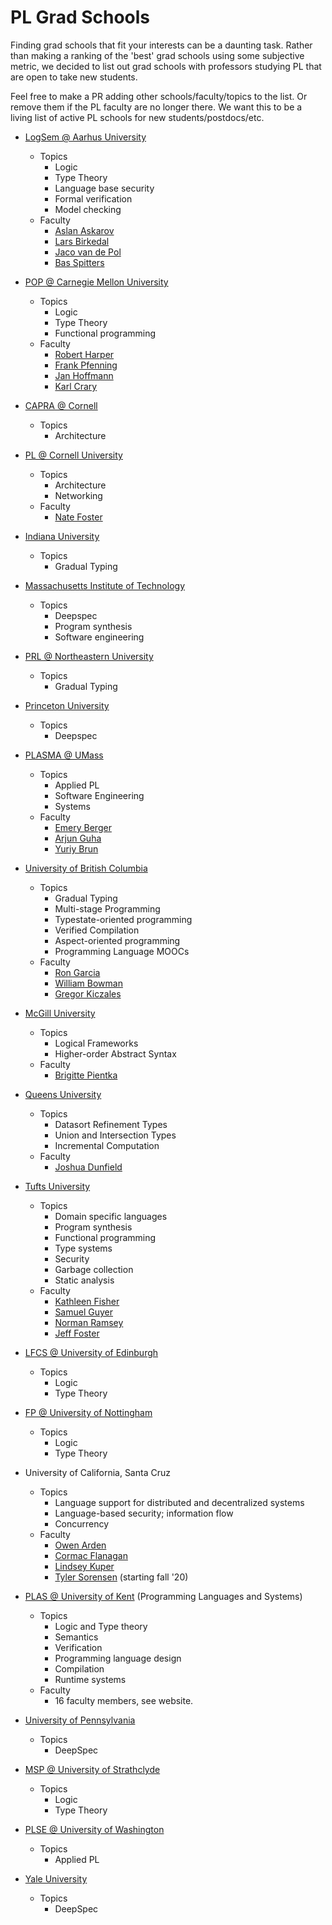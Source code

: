 # PL Grad Schools

Finding grad schools that fit your interests can be a daunting task. Rather than making a ranking of the 'best' grad schools using some subjective metric, we decided to list out grad schools with professors studying PL that are open to take new students.

Feel free to make a PR adding other schools/faculty/topics to the list. Or remove them if the PL faculty are no longer there. We want this to be a living list of active PL schools for new students/postdocs/etc. 

* [LogSem @ Aarhus University](http://cs.au.dk/research/logic-and-semantics/)
  - Topics
    * Logic
    * Type Theory
    * Language base security
    * Formal verification
    * Model checking
  - Faculty
    * [Aslan Askarov](http://askarov.net/)
    * [Lars Birkedal](https://cs.au.dk/~birke/)
    * [Jaco van de Pol](https://cs.au.dk/~jaco/)
    * [Bas Spitters](http://users-cs.au.dk/spitters/)

* [POP @ Carnegie Mellon University](http://www.cs.cmu.edu/Groups/pop/)
  - Topics
    * Logic
    * Type Theory
    * Functional programming
  - Faculty
    * [Robert Harper](http://www.cs.cmu.edu/~rwh/)
    * [Frank Pfenning](https://www.cs.cmu.edu/~fp/)
    * [Jan Hoffmann](https://www.cs.cmu.edu/~janh/)
    * [Karl Crary](https://www.cs.cmu.edu/~crary/)

* [CAPRA @ Cornell](https://capra.cs.cornell.edu)
  - Topics
    * Architecture

* [PL @ Cornell University](http://pl.cs.cornell.edu/)
  - Topics
    * Architecture
    * Networking
  - Faculty
    * [Nate Foster](https://www.cs.cornell.edu/~jnfoster/)

* [Indiana University](http://wonks.github.io/)
  - Topics
    * Gradual Typing

* [Massachusetts Institute of Technology](http://projects.csail.mit.edu/pl/)
  - Topics
    * Deepspec
    * Program synthesis
    * Software engineering

* [PRL @ Northeastern University](https://prl.ccs.neu.edu)
  - Topics
    * Gradual Typing
    
* [Princeton University](http://pl.cs.princeton.edu/)
  - Topics
    * Deepspec

* [PLASMA @ UMass](https://plasma-umass.org/)
  - Topics
    * Applied PL
    * Software Engineering
    * Systems
  - Faculty
    * [Emery Berger](https://www.emeryberger.com/)
    * [Arjun Guha](https://people.cs.umass.edu/~arjun/main/home/)
    * [Yuriy Brun](https://people.cs.umass.edu/~brun/)

* [University of British Columbia](https://www.cs.ubc.ca/)
  - Topics
    * Gradual Typing
    * Multi-stage Programming
    * Typestate-oriented programming
    * Verified Compilation
    * Aspect-oriented programming
    * Programming Language MOOCs
  - Faculty
    * [Ron Garcia](https://www.cs.ubc.ca/~rxg/)
    * [William Bowman](https://www.williamjbowman.com/)
    * [Gregor Kiczales](https://www.cs.ubc.ca/~gregor/)

* [McGill University](https://www.cs.mcgill.ca/)
  - Topics
    * Logical Frameworks
    * Higher-order Abstract Syntax
  - Faculty
    * [Brigitte Pientka](https://www.cs.mcgill.ca/~bpientka/)
    
* [Queens University](http://www.cs.queensu.ca/)
  - Topics
    * Datasort Refinement Types
    * Union and Intersection Types
    * Incremental Computation
  - Faculty
    * [Joshua Dunfield](http://research.cs.queensu.ca/home/joshuad/)

* [Tufts University](https://tupl.cs.tufts.edu/)
  - Topics
    * Domain specific languages
    * Program synthesis
    * Functional programming
    * Type systems
    * Security
    * Garbage collection
    * Static analysis
  - Faculty
    * [Kathleen Fisher](https://www.cs.tufts.edu/~kfisher)
    * [Samuel Guyer](https://www.cs.tufts.edu/~sguyer)
    * [Norman Ramsey](https://www.cs.tufts.edu/~nr)
    * [Jeff Foster](https://www.cs.tufts.edu/~jfoster)

* [LFCS @ University of Edinburgh](http://wcms.inf.ed.ac.uk/lfcs/research/groups-and-projects/pl/programming-research-at-lfcs)
  - Topics
    * Logic
    * Type Theory

* [FP @ University of Nottingham](https://www.nottingham.ac.uk/research/groups/fp-lab/index.aspx)
  - Topics
    * Logic
    * Type Theory
    
* University of California, Santa Cruz
  - Topics
    * Language support for distributed and decentralized systems
    * Language-based security; information flow
    * Concurrency
  - Faculty
    * [Owen Arden](https://users.soe.ucsc.edu/~owen/)
    * [Cormac Flanagan](https://users.soe.ucsc.edu/~cormac/)
    * [Lindsey Kuper](https://users.soe.ucsc.edu/~lkuper)
    * [Tyler Sorensen](http://www.cs.princeton.edu/~ts20/) (starting fall '20)

* [PLAS @ University of Kent](https://www.cs.kent.ac.uk/research/groups/plas/) (Programming Languages and Systems)
  - Topics
    * Logic and Type theory
    * Semantics
    * Verification
    * Programming language design
    * Compilation
    * Runtime systems
  - Faculty
    * 16 faculty members, see website.

* [University of Pennsylvania](http://www.cis.upenn.edu/~plclub/)
  - Topics
    * DeepSpec

* [MSP @ University of Strathclyde](msp.cis.strath.ac.uk)
  - Topics
    * Logic
    * Type Theory
    
* [PLSE @ University of Washington](http://uwplse.org)
  - Topics
    * Applied PL



* [Yale University](https://cpsc.yale.edu/research/research-areas/programming-languages)
  - Topics
    * DeepSpec
